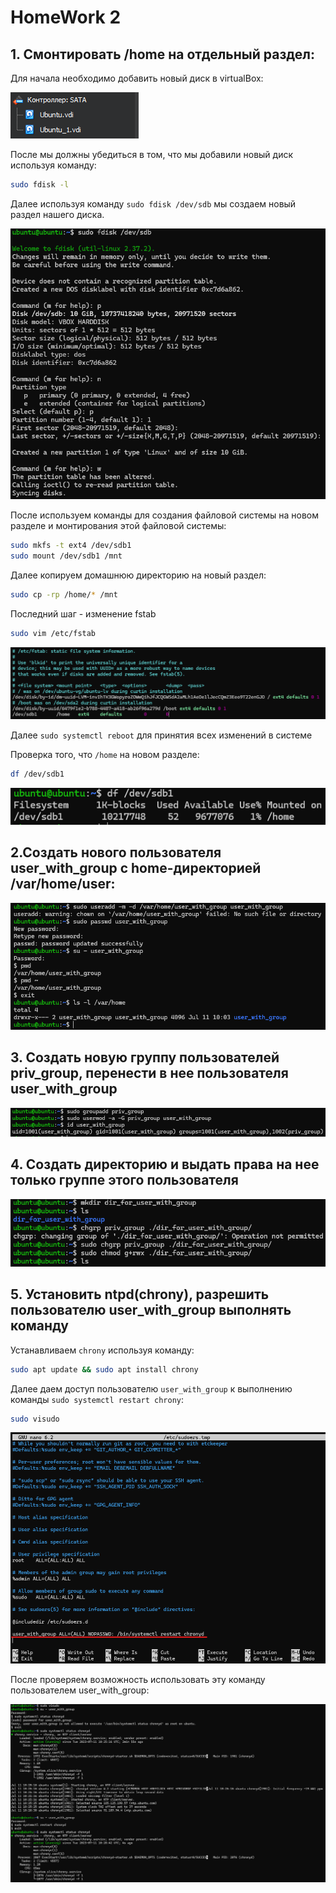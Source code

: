 # HomeWork 2

## 1. Смонтировать /home на отдельный раздел:

Для начала необходимо добавить новый диск в virtualBox:

![second_hard](screenshots/second_hard.png)

После мы должны убедиться в том, что мы добавили новый диск используя команду:

```bash
sudo fdisk -l
```

Далее используя команду ```sudo fdisk /dev/sdb``` мы создаем новый раздел нашего диска.

![creatingNewPartition](screenshots/creatingNewPartition.png)

После используем команды для создания файловой системы на новом разделе и монтирования этой файловой системы:

```bash
sudo mkfs -t ext4 /dev/sdb1
sudo mount /dev/sdb1 /mnt
```

Далее копируем домашнюю директорию на новый раздел:

```bash
sudo cp -rp /home/* /mnt
```

Последний шаг - изменение fstab

```bash
sudo vim /etc/fstab
```

![editingFstab](screenshots/editingFstab.png)

Далее ```sudo systemctl reboot``` для принятия всех изменений в системе

Проверка того, что ```/home``` на новом разделе:

```bash
df /dev/sdb1
```

![lastCheckHome](screenshots/lastCheckHome.png)

## 2.Создать нового пользователя user_with_group с home-директорией /var/home/user:

![secondTask](screenshots/secondTask.png)

## 3. Создать новую группу пользователей priv_group, перенести в нее пользователя user_with_group

![thirdTask](screenshots/thirdTask.png)

## 4. Cоздать директорию и выдать права на нее только группе этого пользователя

![fourthTask](screenshots/fourthTask.png)

## 5. Установить ntpd(chrony), разрешить пользователю user_with_group выполнять команду 

Устанавливаем ```chrony``` используя команду:

```bash
sudo apt update && sudo apt install chrony
```

Далее даем доступ пользователю ```user_with_group``` к выполнению команды ```sudo systemctl restart chrony```:

```bash
sudo visudo
```

![sudoVisudo](screenshots/sudoVisudo.png)

После проверяем возможность использовать эту команду пользователем user_with_group:

![fifthTask](screenshots/fifthTask.png)
